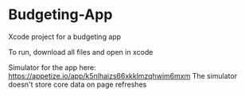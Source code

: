 # Budgeting-App

Xcode project for a budgeting app

To run, download all files and open in xcode

Simulator for the app here: https://appetize.io/app/k5nlhaizs66xkklmzqhwim6mxm
The simulator doesn't store core data on page refreshes
